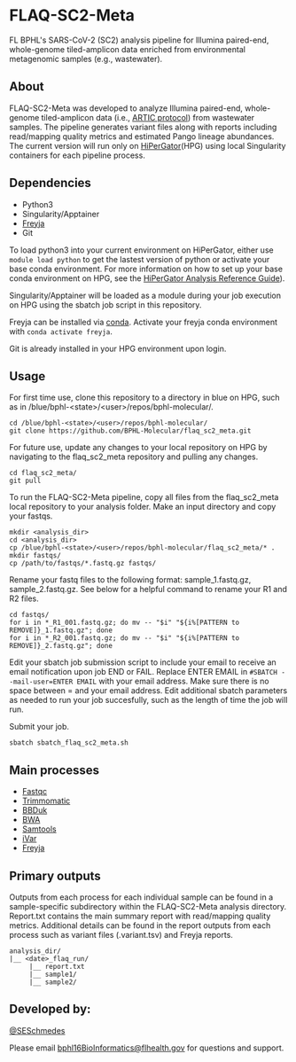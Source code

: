 # FLAQ-SC2-Meta
FL BPHL's SARS-CoV-2 (SC2) analysis pipeline for Illumina paired-end, whole-genome tiled-amplicon data enriched from environmental metagenomic samples (e.g., wastewater). 

## About
FLAQ-SC2-Meta was developed to analyze Illumina paired-end, whole-genome tiled-amplicon data (i.e., [ARTIC protocol](https://artic.network/ncov-2019)) from wastewater samples. The pipeline generates variant files along with reports including read/mapping quality metrics and estimated Pango lineage abundances. The current version will run only on [HiPerGator](https://www.rc.ufl.edu/about/hipergator/)(HPG) using local Singularity containers for each pipeline process.

## Dependencies
- Python3
- Singularity/Apptainer
- [Freyja](https://github.com/andersen-lab/Freyja)
- Git

To load python3 into your current environment on HiPerGator, either use `module load python` to get the lastest version of python or activate your base conda environment. For more information on how to set up your base conda environment on HPG, see the [HiPerGator Analysis Reference Guide](https://github.com/StaPH-B/southeast-region/tree/master/hipergator)).

Singularity/Apptainer will be loaded as a module during your job execution on HPG using the sbatch job script in this repository. 

Freyja can be installed via [conda](https://anaconda.org/bioconda/freyja). Activate your freyja conda environment with `conda activate freyja`.

Git is already installed in your HPG environment upon login.

## Usage

For first time use, clone this repository to a directory in blue on HPG, such as in /blue/bphl-\<state\>/\<user\>/repos/bphl-molecular/.
```
cd /blue/bphl-<state>/<user>/repos/bphl-molecular/
git clone https://github.com/BPHL-Molecular/flaq_sc2_meta.git
```
For future use, update any changes to your local repository on HPG by navigating to the flaq_sc2_meta repository and pulling any changes.
```
cd flaq_sc2_meta/
git pull
```
To run the FLAQ-SC2-Meta pipeline, copy all files from the flaq_sc2_meta local repository to your analysis folder. Make an input directory and copy your fastqs.
```
mkdir <analysis_dir>
cd <analysis_dir>
cp /blue/bphl-<state>/<user>/repos/bphl-molecular/flaq_sc2_meta/* .
mkdir fastqs/
cp /path/to/fastqs/*.fastq.gz fastqs/
```
Rename your fastq files to the following format: sample_1.fastq.gz, sample_2.fastq.gz. See below for a helpful command to rename your R1 and R2 files.
```
cd fastqs/
for i in *_R1_001.fastq.gz; do mv -- "$i" "${i%[PATTERN to REMOVE]}_1.fastq.gz"; done
for i in *_R2_001.fastq.gz; do mv -- "$i" "${i%[PATTERN to REMOVE]}_2.fastq.gz"; done
```
Edit your sbatch job submission script to include your email to receive an email notification upon job END or FAIL. Replace ENTER EMAIL in `#SBATCH --mail-user=ENTER EMAIL` with your email address. Make sure there is no space between = and your email address. Edit additional sbatch parameters as needed to run your job succesfully, such as the length of time the job will run.

Submit your job.
```
sbatch sbatch_flaq_sc2_meta.sh
```

## Main processes
- [Fastqc](https://github.com/s-andrews/FastQC)
- [Trimmomatic](https://github.com/usadellab/Trimmomatic)
- [BBDuk](https://jgi.doe.gov/data-and-tools/software-tools/bbtools/bb-tools-user-guide/bbduk-guide/)
- [BWA](https://github.com/lh3/bwa)
- [Samtools](https://github.com/samtools/samtools)
- [iVar](https://github.com/andersen-lab/ivar)
- [Freyja](https://github.com/andersen-lab/Freyja)

## Primary outputs

Outputs from each process for each individual sample can be found in a sample-specific subdirectory within the FLAQ-SC2-Meta analysis directory. Report.txt contains the main summary report with read/mapping quality metrics. Additional details can be found in the report outputs from each process such as variant files (.variant.tsv) and Freyja reports.
```
analysis_dir/
|__ <date>_flaq_run/
     |__ report.txt
     |__ sample1/
     |__ sample2/
```

## Developed by:
[@SESchmedes](https://www.github.com/SESchmedes)<br />

Please email bphl16BioInformatics@flhealth.gov for questions and support.

